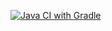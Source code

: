 [![Java CI with Gradle](https://github.com/AShcheblykina/BDD/actions/workflows/gradle.yml/badge.svg)](https://github.com/AShcheblykina/BDD/actions/workflows/gradle.yml)
